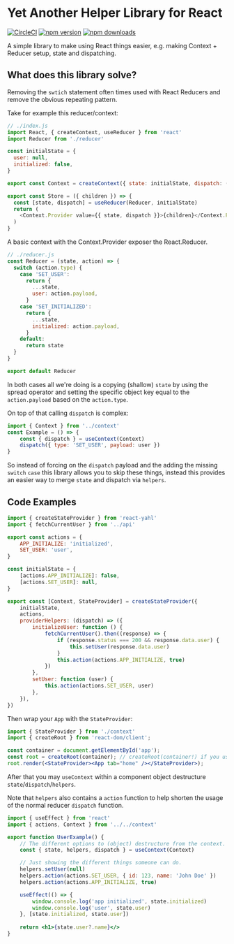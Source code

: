 # Yet Another Helper Library for React
[![CircleCI](https://dl.circleci.com/status-badge/img/gh/ericdowell/react-yahl/tree/main.svg?style=svg)](https://dl.circleci.com/status-badge/redirect/gh/ericdowell/react-yahl/tree/main)
[![npm version](https://img.shields.io/npm/v/react-yahl.svg?style=flat-square)](https://www.npmjs.com/package/react-yahl)
[![npm downloads](https://img.shields.io/npm/dm/react-yahl.svg?style=flat-square)](http://npm-stat.com/charts.html?package=react-yahl)

A simple library to make using React things easier, e.g. making Context + Reducer setup, state and dispatching.

## What does this library solve?

Removing the `swtich` statement often times used with React Reducers and remove the obvious repeating pattern.

Take for example this reducer/context:

```js
// ./index.js
import React, { createContext, useReducer } from 'react'
import Reducer from './reducer'

const initialState = {
  user: null,
  initialized: false,
}

export const Context = createContext({ state: initialState, dispatch: () => {}})

export const Store = ({ children }) => {
  const [state, dispatch] = useReducer(Reducer, initialState)
  return (
    <Context.Provider value={{ state, dispatch }}>{children}</Context.Provider>
  )
}
```
A basic context with the Context.Provider exposer the React.Reducer.
```js
// ./reducer.js
const Reducer = (state, action) => {
  switch (action.type) {
    case 'SET_USER':
      return {
        ...state,
        user: action.payload,
      }
    case 'SET_INITIALIZED':
      return {
        ...state,
        initialized: action.payload,
      }
    default:
      return state
  }
}

export default Reducer
```

In both cases all we're doing is a copying (shallow) `state` by using the spread operator and setting the specific object key
equal to the `action.payload` based on the `action.type`.

On top of that calling `dispatch` is complex:
```jsx
import { Context } from '../context'
const Example = () => {
    const { dispatch } = useContext(Context)
    dispatch({ type: 'SET_USER', payload: user })
}
```

So instead of forcing on the `dispatch` payload and the adding the missing `switch` `case` this library allows you to skip
these things, instead this provides an easier way to merge `state` and dispatch via `helpers`.

## Code Examples
```js
import { createStateProvider } from 'react-yahl'
import { fetchCurrentUser } from '../api'

export const actions = {
    APP_INITIALIZE: 'initialized',
    SET_USER: 'user',
}

const initialState = {
    [actions.APP_INITIALIZE]: false,
    [actions.SET_USER]: null,
}

export const [Context, StateProvider] = createStateProvider({
    initialState,
    actions,
    providerHelpers: (dispatch) => ({
        initializeUser: function () {
            fetchCurrentUser().then((response) => {
                if (response.status === 200 && response.data.user) {
                    this.setUser(response.data.user)
                }
                this.action(actions.APP_INITIALIZE, true)
            })
        },
        setUser: function (user) {
            this.action(actions.SET_USER, user)
        },
    }),
})
```
Then wrap your `App` with the `StateProvider`:
```jsx
import { StateProvider } from './context'
import { createRoot } from 'react-dom/client';

const container = document.getElementById('app');
const root = createRoot(container); // createRoot(container!) if you use TypeScript
root.render(<StateProvider><App tab="home" /></StateProvider>);
```

After that you may `useContext` within a component object destructure `state`/`dispatch`/`helpers`.

Note that `helpers` also contains a `action` function to help shorten the usage of the normal reducer `dispatch` function.
```jsx
import { useEffect } from 'react'
import { actions, Context } from '../../context'

export function UserExample() {
    // The different options to (object) destructure from the context.
    const { state, helpers, dispatch } = useContext(Context)

    // Just showing the different things someone can do.
    helpers.setUser(null)
    helpers.action(actions.SET_USER, { id: 123, name: 'John Doe' })
    helpers.action(actions.APP_INITIALIZE, true)

    useEffect(() => {
        window.console.log('app initialized', state.initialized)
        window.console.log('user', state.user)
    }, [state.initialized, state.user])
    
    return <h1>{state.user?.name}</>
}
```
